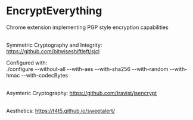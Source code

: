 # EncryptEverything
Chrome extension implementing PGP style encryption capabilities
<br><br>

Symmetric Cryptography and Integrity:
https://github.com/bitwiseshiftleft/sjcl

Configured with: <br>
./configure --without-all --with-aes --with-sha256 --with-random --with-hmac --with-codecBytes
<br><br>

Asymteric Cryptography:
https://github.com/travist/jsencrypt
<br><br>

Aesthetics:
https://t4t5.github.io/sweetalert/
